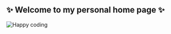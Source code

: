 ## :sparkles: Welcome to my personal home page :sparkles:
![Happy coding](https://media.giphy.com/media/3bu85lsWhBTlWcOMN6/giphy.gif)
